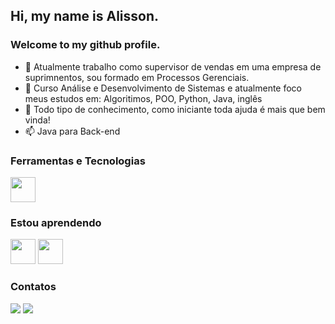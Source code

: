 ## Hi, my name is Alisson.
### Welcome to my github profile.

- 🔭 Atualmente trabalho como supervisor de vendas em uma empresa de suprimnentos, sou formado em Processos Gerenciais.
- 🌱 Curso Análise e Desenvolvimento de Sistemas e atualmente foco meus estudos em: Algoritimos, POO, Python, Java, inglês
- 🤔 Todo tipo de conhecimento, como iniciante toda ajuda é mais que bem vinda!
- 📫 Java para Back-end


### Ferramentas e Tecnologias

<img src="https://cdn.jsdelivr.net/gh/devicons/devicon/icons/python/python-original.svg" width="40" height="40"/>

### Estou aprendendo

<img src="https://cdn.jsdelivr.net/gh/devicons/devicon/icons/java/java-original.svg" width="40" height="40"/> <img src="https://cdn.jsdelivr.net/gh/devicons/devicon/icons/mysql/mysql-original-wordmark.svg" width="40" height="40"/>

### Contatos

<a href = "mailto:alisson.bergs@gmail.com"><img src="https://img.shields.io/badge/Gmail-D14836?style=for-the-badge&logo=gmail&logoColor=white" target="_blank"></a>
<a href="https://www.linkedin.com/in/alisson-bergamin-669153230" target="_blank"><img src="https://img.shields.io/badge/-LinkedIn-%230077B5?style=for-the-badge&logo=linkedin&logoColor=white" target="_blank"></a>   
</div>


